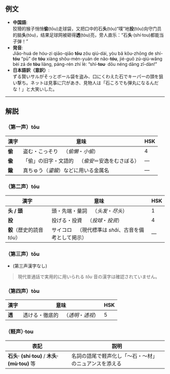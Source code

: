 ## 例文  
* **中国語**:  
  狡猾的猴子悄悄**偷**(tōu)走球袋，又把口中的石**头**(tóu)“噗”地**投**(tóu)向守门员的脑**头**(tóu)，结果足球网被砸得**透**(tòu)亮，旁人直乐：“石**头**·(shí·tou)都能当子弹！”  
* **発音**:  
  Jiǎo-huá de hóu-zi qiāo-qiāo **tōu** zǒu qiú-dài, yòu bǎ kǒu-zhōng de shí-**tóu** “pū” de **tóu** xiàng shǒu-mén-yuán de nǎo-**tóu**, jié-guǒ zú-qiú-wǎng bèi zá de **tòu** liàng, páng-rén zhí lè: “shí-**tou**· dōu néng dāng zǐ-dàn!”  
* **日本語訳（意訳）**:  
  ずる賢いサルがそっとボール袋を盗み、口にくわえた石でキーパーの頭を狙い撃ち。ネットは見事に穴があき、見物人は「石ころでも弾丸になるんだな！」と大笑いした。  

---

## 解説  

### （第一声）tōu  
| 漢字 | 意味 | HSK |
|------|------|-----|
| **偷** | 盗む・こっそり （*偷懒*・*小偷*） | 4 |
| **偸** | 「偷」の旧字・文語的 （*偸安*＝安逸をむさぼる） | — |
| **鍮** | 真ちゅう（*鎏鍮*）などに用いる金属名 | — |

### （第二声）tóu  
| 漢字 | 意味 | HSK |
|------|------|-----|
| **头 / 頭** | 頭・先端・量詞 （*头发*・*尽头*） | 1 |
| **投** | 投げる・投資 （*投球*・*投资*） | 4 |
| **骰**（歴史的読音 *tóu*） | サイコロ （現代標準は *shǎi*、古音を備考として掲示） | — |

### （第三声）tǒu  
* (第三声漢字なし)  
> 現代普通話で実用的に用いられる *tǒu* 音の漢字は確認されていません。  

### （第四声）tòu  
| 漢字 | 意味 | HSK |
|------|------|-----|
| **透** | 透ける・徹底的 （*透明*・*透视*） | 5 |

### （軽声）·tou  
| 表記 | 説明 |
|------|------|
| **石头· (shí·tou)** / **木头· (mù·tou)** 等 | 名詞の語尾で軽声化し「～石・～材」のニュアンスを添える |
